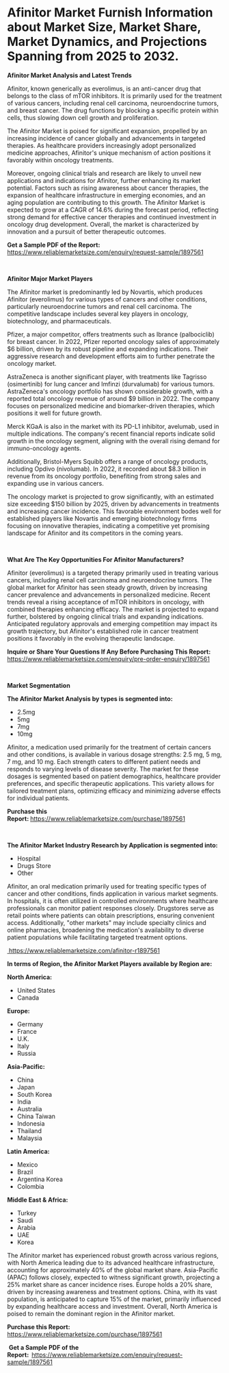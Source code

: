 <p><h1>Afinitor Market Furnish Information about Market Size, Market Share, Market Dynamics, and Projections Spanning from 2025 to 2032.</h1></p><p><strong>Afinitor Market Analysis and Latest Trends</strong></p>
<p><p>Afinitor, known generically as everolimus, is an anti-cancer drug that belongs to the class of mTOR inhibitors. It is primarily used for the treatment of various cancers, including renal cell carcinoma, neuroendocrine tumors, and breast cancer. The drug functions by blocking a specific protein within cells, thus slowing down cell growth and proliferation.</p><p>The Afinitor Market is poised for significant expansion, propelled by an increasing incidence of cancer globally and advancements in targeted therapies. As healthcare providers increasingly adopt personalized medicine approaches, Afinitor's unique mechanism of action positions it favorably within oncology treatments. </p><p>Moreover, ongoing clinical trials and research are likely to unveil new applications and indications for Afinitor, further enhancing its market potential. Factors such as rising awareness about cancer therapies, the expansion of healthcare infrastructure in emerging economies, and an aging population are contributing to this growth. The Afinitor Market is expected to grow at a CAGR of 14.6% during the forecast period, reflecting strong demand for effective cancer therapies and continued investment in oncology drug development. Overall, the market is characterized by innovation and a pursuit of better therapeutic outcomes.</p></p>
<p><strong>Get a Sample PDF of the Report:&nbsp;</strong> <a href="https://www.reliablemarketsize.com/enquiry/request-sample/1897561?utm_campaign=3312&utm_medium=2&utm_source=Github&utm_content=ia&utm_term=19042025&utm_id=afinitor">https://www.reliablemarketsize.com/enquiry/request-sample/1897561</a></p>
<p>&nbsp;</p>
<p><strong>Afinitor Major Market Players</strong></p>
<p><p>The Afinitor market is predominantly led by Novartis, which produces Afinitor (everolimus) for various types of cancers and other conditions, particularly neuroendocrine tumors and renal cell carcinoma. The competitive landscape includes several key players in oncology, biotechnology, and pharmaceuticals.</p><p>Pfizer, a major competitor, offers treatments such as Ibrance (palbociclib) for breast cancer. In 2022, Pfizer reported oncology sales of approximately $6 billion, driven by its robust pipeline and expanding indications. Their aggressive research and development efforts aim to further penetrate the oncology market.</p><p>AstraZeneca is another significant player, with treatments like Tagrisso (osimertinib) for lung cancer and Imfinzi (durvalumab) for various tumors. AstraZeneca's oncology portfolio has shown considerable growth, with a reported total oncology revenue of around $9 billion in 2022. The company focuses on personalized medicine and biomarker-driven therapies, which positions it well for future growth.</p><p>Merck KGaA is also in the market with its PD-L1 inhibitor, avelumab, used in multiple indications. The company's recent financial reports indicate solid growth in the oncology segment, aligning with the overall rising demand for immuno-oncology agents.</p><p>Additionally, Bristol-Myers Squibb offers a range of oncology products, including Opdivo (nivolumab). In 2022, it recorded about $8.3 billion in revenue from its oncology portfolio, benefiting from strong sales and expanding use in various cancers.</p><p>The oncology market is projected to grow significantly, with an estimated size exceeding $150 billion by 2025, driven by advancements in treatments and increasing cancer incidence. This favorable environment bodes well for established players like Novartis and emerging biotechnology firms focusing on innovative therapies, indicating a competitive yet promising landscape for Afinitor and its competitors in the coming years.</p></p>
<p>&nbsp;</p>
<p><strong>What Are The Key Opportunities For Afinitor Manufacturers?</strong></p>
<p><p>Afinitor (everolimus) is a targeted therapy primarily used in treating various cancers, including renal cell carcinoma and neuroendocrine tumors. The global market for Afinitor has seen steady growth, driven by increasing cancer prevalence and advancements in personalized medicine. Recent trends reveal a rising acceptance of mTOR inhibitors in oncology, with combined therapies enhancing efficacy. The market is projected to expand further, bolstered by ongoing clinical trials and expanding indications. Anticipated regulatory approvals and emerging competition may impact its growth trajectory, but Afinitor's established role in cancer treatment positions it favorably in the evolving therapeutic landscape.</p></p>
<p><strong>Inquire or Share Your Questions If Any Before Purchasing This Report:</strong> <a href="https://www.reliablemarketsize.com/enquiry/pre-order-enquiry/1897561?utm_campaign=3312&utm_medium=2&utm_source=Github&utm_content=ia&utm_term=19042025&utm_id=afinitor">https://www.reliablemarketsize.com/enquiry/pre-order-enquiry/1897561</a></p>
<p>&nbsp;</p>
<p><strong>Market Segmentation</strong></p>
<p><strong>The Afinitor Market Analysis by types is segmented into:</strong></p>
<p><ul><li>2.5mg</li><li>5mg</li><li>7mg</li><li>10mg</li></ul></p>
<p><p>Afinitor, a medication used primarily for the treatment of certain cancers and other conditions, is available in various dosage strengths: 2.5 mg, 5 mg, 7 mg, and 10 mg. Each strength caters to different patient needs and responds to varying levels of disease severity. The market for these dosages is segmented based on patient demographics, healthcare provider preferences, and specific therapeutic applications. This variety allows for tailored treatment plans, optimizing efficacy and minimizing adverse effects for individual patients.</p></p>
<p><strong>Purchase this Report:&nbsp;</strong><a href="https://www.reliablemarketsize.com/purchase/1897561?utm_campaign=3312&utm_medium=2&utm_source=Github&utm_content=ia&utm_term=19042025&utm_id=afinitor">https://www.reliablemarketsize.com/purchase/1897561</a></p>
<p>&nbsp;</p>
<p><strong>The Afinitor Market Industry Research by Application is segmented into:</strong></p>
<p><ul><li>Hospital</li><li>Drugs Store</li><li>Other</li></ul></p>
<p><p>Afinitor, an oral medication primarily used for treating specific types of cancer and other conditions, finds application in various market segments. In hospitals, it is often utilized in controlled environments where healthcare professionals can monitor patient responses closely. Drugstores serve as retail points where patients can obtain prescriptions, ensuring convenient access. Additionally, "other markets" may include specialty clinics and online pharmacies, broadening the medication's availability to diverse patient populations while facilitating targeted treatment options.</p></p>
<p><a href="https://www.reliablemarketsize.com/afinitor-r1897561?utm_campaign=3312&utm_medium=2&utm_source=Github&utm_content=ia&utm_term=19042025&utm_id=afinitor">&nbsp;https://www.reliablemarketsize.com/afinitor-r1897561</a></p>
<p><strong>In terms of Region, the Afinitor Market Players available by Region are:</strong></p>
<p>
    <p> <strong> North America: </strong>
        <ul>
            <li>United States</li>
            <li>Canada</li>
        </ul>
        </p> 
    <p> <strong> Europe: </strong>
        <ul>
            <li>Germany</li>
            <li>France</li>
            <li>U.K.</li>
            <li>Italy</li>
            <li>Russia</li>
        </ul>
        </p> 
    <p> <strong> Asia-Pacific: </strong>
        <ul>
            <li>China</li>
            <li>Japan</li>
            <li>South Korea</li>
            <li>India</li>
            <li>Australia</li>
            <li>China Taiwan</li>
            <li>Indonesia</li>
            <li>Thailand</li>
            <li>Malaysia</li>
        </ul>
        </p> 
    <p> <strong> Latin America: </strong>
        <ul>
            <li>Mexico</li>
            <li>Brazil</li>
            <li>Argentina Korea</li>
            <li>Colombia</li>
        </ul>
        </p> 
    <p> <strong> Middle East & Africa: </strong>
        <ul>
            <li>Turkey</li>
            <li>Saudi</li>
            <li>Arabia</li>
            <li>UAE</li>
            <li>Korea</li>
        </ul>
    </p>
    </p>
<p><p>The Afinitor market has experienced robust growth across various regions, with North America leading due to its advanced healthcare infrastructure, accounting for approximately 40% of the global market share. Asia-Pacific (APAC) follows closely, expected to witness significant growth, projecting a 25% market share as cancer incidence rises. Europe holds a 20% share, driven by increasing awareness and treatment options. China, with its vast population, is anticipated to capture 15% of the market, primarily influenced by expanding healthcare access and investment. Overall, North America is poised to remain the dominant region in the Afinitor market.</p></p>
<p><strong>Purchase this Report: </strong><a href="https://www.reliablemarketsize.com/purchase/1897561?utm_campaign=3312&utm_medium=2&utm_source=Github&utm_content=ia&utm_term=19042025&utm_id=afinitor">https://www.reliablemarketsize.com/purchase/1897561</a></p>
<p>&nbsp;<strong>Get a Sample PDF of the Report:&nbsp;&nbsp;</strong><a href="https://www.reliablemarketsize.com/enquiry/request-sample/1897561?utm_campaign=3312&utm_medium=2&utm_source=Github&utm_content=ia&utm_term=19042025&utm_id=afinitor">https://www.reliablemarketsize.com/enquiry/request-sample/1897561</a></p>
<p><strong></strong></p>
<p><p></p><p></p><p></p></p>